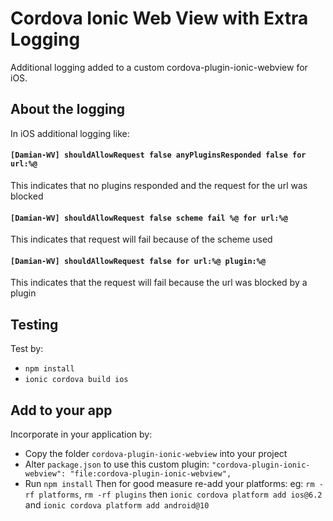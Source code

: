 # Cordova Ionic Web View with Extra Logging
Additional logging added to a custom cordova-plugin-ionic-webview for iOS.

## About the logging
In iOS additional logging like:
#### `[Damian-WV] shouldAllowRequest false anyPluginsResponded false for url:%@`
This indicates that no plugins responded and the request for the url was blocked


#### `[Damian-WV] shouldAllowRequest false scheme fail %@ for url:%@`
This indicates that request will fail because of the scheme used


#### `[Damian-WV] shouldAllowRequest false for url:%@ plugin:%@`
This indicates that the request will fail because the url was blocked by a plugin

## Testing
Test by:
- `npm install`
- `ionic cordova build ios`

## Add to your app
Incorporate in your application by:
- Copy the folder `cordova-plugin-ionic-webview` into your project
- Alter `package.json` to use this custom plugin:
`"cordova-plugin-ionic-webview": "file:cordova-plugin-ionic-webview",`
- Run `npm install`
Then for good measure re-add your platforms: 
eg: `rm -rf platforms`, `rm -rf plugins` then `ionic cordova platform add ios@6.2` and `ionic cordova platform add android@10`
